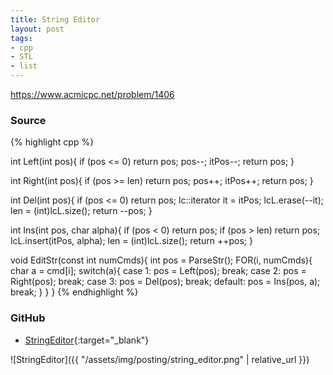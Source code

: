 ```yaml
---
title: String Editor
layout: post
tags:
- cpp
- STL
- list
---
```


<https://www.acmicpc.net/problem/1406>

### Source

{% highlight cpp %}

int Left(int pos){
    if (pos <= 0) return pos;
    pos--;
    itPos--;
    return pos;
}

int Right(int pos){
    if (pos >= len) return pos;
    pos++;
    itPos++;
    return pos;
}

int Del(int pos){
    if (pos <= 0) return pos;
    lc::iterator it = itPos;
    lcL.erase(--it);
    len = (int)lcL.size();
    return --pos;
}

int Ins(int pos, char alpha){
    if (pos < 0) return pos;
    if (pos > len) return pos;
    lcL.insert(itPos, alpha);
    len = (int)lcL.size();
    return ++pos;
}

void EditStr(const int numCmds){
    int pos = ParseStr();
    FOR(i, numCmds){
        char a = cmd[i];
        switch(a){
        case 1:
            pos = Left(pos);
            break;
        case 2:
            pos = Right(pos);
            break;
        case 3:
            pos = Del(pos);
            break;
        default:
            pos = Ins(pos, a);
            break;
        }
    }
}
{% endhighlight %}

### GitHub

- [StringEditor](<https://github.com/coolwindjo/algoguru/tree/master/_posts/Done/StringEditor>){:target="_blank"}

![StringEditor]({{ "/assets/img/posting/string_editor.png" | relative_url }})
